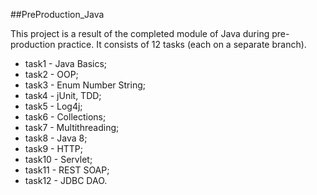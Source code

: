 ##PreProduction_Java

This project is a result of the completed module of Java during pre-production practice. It consists of 12 tasks (each on a separate branch).

* task1 - Java Basics;
* task2 - OOP;
* task3 - Enum Number String;
* task4 - jUnit, TDD;
* task5 - Log4j;
* task6 - Collections;
* task7 - Multithreading;
* task8 - Java 8;
* task9 - HTTP;
* task10 - Servlet;
* task11 - REST SOAP;
* task12 - JDBC DAO.
